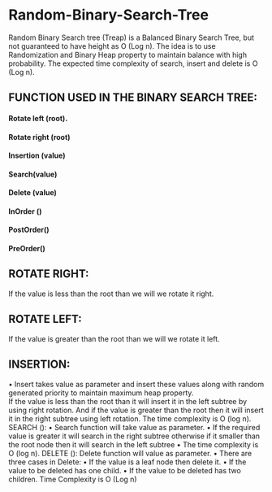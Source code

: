 # Random-Binary-Search-Tree
Random Binary Search tree (Treap) is a Balanced Binary Search Tree, but not guaranteed to have height as O (Log n). The idea is to use Randomization and Binary Heap property to maintain balance with high probability. The expected time complexity of search, insert and delete is O (Log n).

## FUNCTION USED IN THE BINARY SEARCH TREE:
#### Rotate left (root). 
#### Rotate right (root)
#### Insertion (value)
#### Search(value)
#### Delete (value)
#### InOrder ()
#### PostOrder()
#### PreOrder()

## ROTATE RIGHT:
If the value is less than the root than we will we rotate it right.
## ROTATE LEFT:
If the value is greater than the root than we will we rotate it left.
## INSERTION:
•	Insert takes value as parameter and insert these values along with random generated priority to maintain maximum heap property.\
If the value is less than the root than it will insert it in the left subtree by using right rotation. And if the value is greater than the root then it will insert it in the right subtree using left rotation. The time complexity is O (log n).
SEARCH ():
•	Search function will take value as parameter.
•	If the required value is greater it will search in the right subtree otherwise if it smaller than the root node then it will search in the left subtree
•	The time complexity is O (log n).
DELETE ():
Delete function will value as parameter.
•	There are three cases in Delete:
•	If the value is a leaf node then delete it.
•	If the value to be deleted has one child.
•	If the value to be deleted has two children.
Time Complexity is O (Log n)
